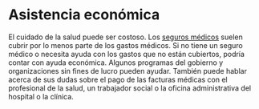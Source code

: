 Asistencia económica
====================


El cuidado de la salud puede ser costoso. Los [seguros médicos](https://medlineplus.gov/spanish/healthinsurance.html) suelen cubrir por lo menos parte de los gastos médicos. Si no tiene un seguro médico o necesita ayuda con los gastos que no están cubiertos, podría contar con ayuda económica. Algunos programas del gobierno y organizaciones sin fines de lucro pueden ayudar. También puede hablar acerca de sus dudas sobre el pago de las facturas médicas con el profesional de la salud, un trabajador social o la oficina administrativa del hospital o la clínica.

